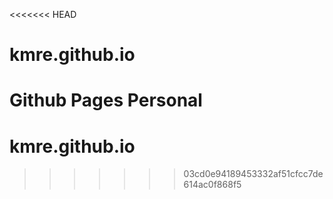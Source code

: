 <<<<<<< HEAD
# kmre.github.io
Github Pages Personal
=======
# kmre.github.io
>>>>>>> 03cd0e94189453332af51cfcc7de614ac0f868f5
